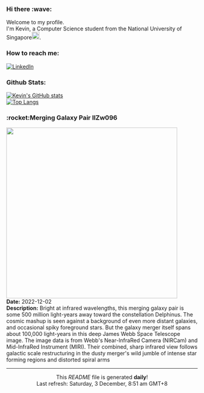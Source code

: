 <h3>Hi there :wave:</h3>

Welcome to my profile.   
I'm Kevin, a Computer Science student from the National University of Singapore<img src="https://img.icons8.com/color/96/000000/singapore-circular.png" width="20px"/>.</p>

<h3>How to reach me: </h3>
<a href="https://www.linkedin.com/in/kevin-foong/"><img alt="LinkedIn" src="https://img.shields.io/badge/linkedin-%230077B5.svg?&style=for-the-badge&logo=linkedin&logoColor=white" /></a> 

<h3>Github Stats: </h3> 

[![Kevin's GitHub stats](https://github-readme-stats.vercel.app/api?username=kevin9foong&theme=tokyonight)](https://github.com/anuraghazra/github-readme-stats) <br/>
[![Top Langs](https://github-readme-stats.vercel.app/api/top-langs/?username=kevin9foong&layout=compact&theme=tokyonight)](https://github.com/anuraghazra/github-readme-stats)

<h3>:rocket:Merging Galaxy Pair IIZw096</h3> 
<img width="450" src="https:&#x2F;&#x2F;apod.nasa.gov&#x2F;apod&#x2F;image&#x2F;2212&#x2F;potm2211a.jpg" /><br/>
<b>Date:</b> 2022-12-02<br/>
<b>Description:</b> Bright at infrared wavelengths, this merging galaxy pair is some 500 million light-years away toward the constellation Delphinus. The cosmic mashup is seen against a background of even more distant galaxies, and occasional spiky foreground stars. But the galaxy merger itself spans about 100,000 light-years in this deep James Webb Space Telescope image. The image data is from Webb&#39;s Near-InfraRed Camera (NIRCam) and Mid-InfraRed Instrument (MIRI). Their combined, sharp infrared view follows galactic scale restructuring in the dusty merger&#39;s wild jumble of intense star forming regions  and distorted spiral arms<br/>

------------
<p align="center">This <i>README</i> file is generated <b>daily</b>!</br>
Last refresh: Saturday, 3 December, 8:51 am GMT+8<br />